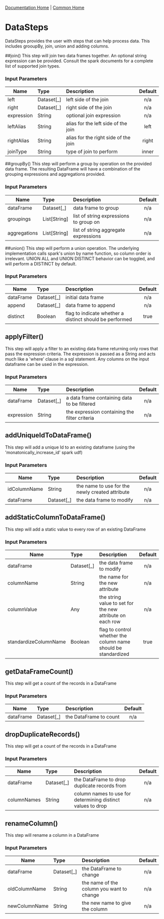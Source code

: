 [Documentation Home](../../docs/readme.md) | [Common Home](../readme.md)

# DataSteps
DataSteps provides the user with steps that can help process data. This includes grooupBy, join, union and adding columns.

##join()
This step will join two data frames together.
An optional string expression can be provided.
Consult the spark documents for a complete list of supported join types.

### Input Parameters
| Name | Type | Description | Default |
| --- |:---|:--- |:---:|
|left|Dataset[_]|left side of the join| n/a |
|right|Dataset[_]|right side of the join| n/a |
|expression|String|optional join expression|n/a|
|leftAlias|String|alias for the left side of the join|left|
|rightAlias|String|alias for the right side of the join|right|
|joinType|String|type of join to perform| inner|

##groupBy()
This step will perform a group by operation on the provided data frame.
The resulting DataFrame will have a combination of the grouping expressions and aggregations provided.

### Input Parameters
| Name | Type | Description | Default |
| --- |:---|:--- |:---:|
|dataFrame|Dataset[_]|data frame to group| n/a |
|groupings|List[String]|list of string expressions to group on|n/a|
|aggregations|List[String]|list of string aggregate expressions|n/a|

##union()
This step will perform a union operation.
The underlying implementation calls spark's union by name function, so column order is irrelevant.
UNION ALL and UNION DISTINCT behavior can be toggled, and will perform a DISTINCT by default.

### Input Parameters
| Name | Type | Description | Default |
| --- |:---|:--- |:---:|
|dataFrame|Dataset[_]|initial data frame| n/a |
|append|Dataset[_]|data frame to append| n/a |
|distinct|Boolean|flag to indicate whether a distinct should be performed|true|

## applyFilter()
This step will apply a filter to an existing data frame returning only rows that pass the expression criteria.  The expression
is passed as a String and acts much like a 'where' clause in a sql statement.  Any columns on the input dataframe can be used
in the expression.

### Input Parameters
| Name | Type | Description | Default |
| --- |:---|:--- |:---:|
|dataFrame|Dataset[_]|a data frame containing data to be filtered| n/a |
|expression|String|the expression containing the filter criteria|n/a|

## addUniqueIdToDataFrame()
This step will add a unique Id to an existing dataframe (using the 'monatonically_increase_id' spark udf)

### Input Parameters
| Name | Type | Description | Default |
| --- |:---|:--- |:---:|
|idColumnName|String|the name to use for the newly created attribute| n/a |
|dataFrame|Dataset[_]|the data frame to modify| n/a |

## addStaticColumnToDataFrame()
This step will add a static value to every row of an existing DataFrame

### Input Parameters
| Name | Type | Description | Default |
| --- |:---|:--- |:---:|
|dataFrame|Dataset[_]|the data frame to modify| n/a |
|columnName|String|the name for the new attribute| n/a |
|columnValue|Any|the string value to set for the new attribute on each row| n/a |
|standardizeColumnName|Boolean|flag to control whether the column name should be standardized|true|

## getDataFrameCount()
This step will get a count of the records in a DataFrame

### Input Parameters
| Name | Type | Description | Default |
| --- |:---|:--- |:---:|
|dataFrame|Dataset[_]|the DataFrame to count| n/a |

## dropDuplicateRecords()
This step will get a count of the records in a DataFrame

### Input Parameters
| Name | Type | Description | Default |
| --- |:---|:--- |:---:|
|dataFrame|Dataset[_]|the DataFrame to drop duplicate records from| n/a |
|columnNames|String|column names to use for determining distinct values to drop| n/a |

## renameColumn()
This step will rename a column in a DataFrame

### Input Parameters
| Name | Type | Description | Default |
| --- |:---|:--- |:---:|
|dataFrame|Dataset[_]|the DataFrame to change| n/a |
|oldColumnName|String|the name of the column you want to change| n/a |
|newColumnName|String|the new name to give the column| n/a |
